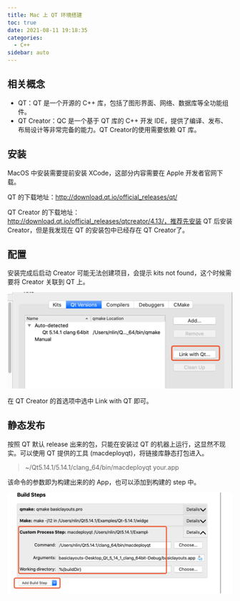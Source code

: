```yaml
---
title: Mac 上 QT 环境搭建
toc: true
date: 2021-08-11 19:18:35
categories:
  - C++
sidebar: auto
---
```




## 相关概念



- QT：QT 是一个开源的 C++ 库，包括了图形界面、网络、数据库等全功能组件。
- QT Creator：QC 是一个基于 QT 库的 C++ 开发 IDE，提供了编译、发布、布局设计等非常完备的能力。QT Creator的使用需要依赖 QT 库。



##  安装



MacOS 中安装需要提前安装 XCode，这部分内容需要在 Apple 开发者官网下载。

QT 的下载地址：http://download.qt.io/official_releases/qt/ 

QT Creator 的下载地址： http://download.qt.io/official_releases/qtcreator/4.13/，推荐先安装 QT 后安装 Creator，但是我发现在 QT 的安装包中已经存在 QT Creator了。



## 配置

安装完成后启动 Creator 可能无法创建项目，会提示 kits not found，这个时候需要将 Creator 关联到 QT 上。

<img src="./qt-environment-setting/image-20201203231941529.png" alt="image-20201203231941529" style="zoom:50%;" />



在 QT Creator 的首选项中选中 Link with QT 即可。



## 静态发布

按照 QT 默认 release 出来的包，只能在安装过 QT  的机器上运行，这显然不现实。可以使用 QT 提供的工具 (macdeployqt)，将链接库静态打包进入。

> ~/Qt5.14.1/5.14.1/clang_64/bin/macdeployqt your.app

该命令的参数即为构建出来的的 App，也可以添加到构建的 step 中。

<img src="./qt-environment-setting/image-20201203232623160.png" alt="image-20201203232623160" style="zoom:50%;" />



